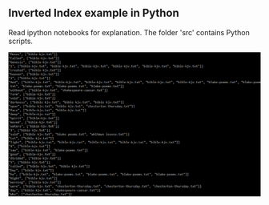 
## Inverted Index example in Python

Read ipython notebooks for explanation. The folder 'src' contains Python scripts.

 ![src/inverted_idx.png](src/inverted_idx.png)

